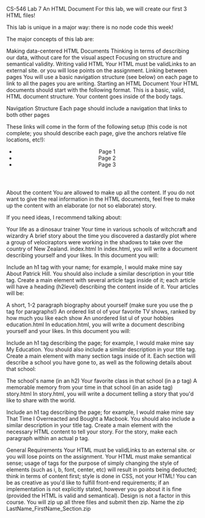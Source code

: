 CS-546 Lab 7
An HTML Document
For this lab, we will create our first 3 HTML files!

This lab is unique in a major way: there is no node code this week!

The major concepts of this lab are:

Making data-centered HTML Documents
Thinking in terms of describing our data, without care for the visual aspect
Focusing on structure and semantical validity.
Writing valid HTML
Your HTML must be validLinks to an external site. or you will lose points on the assignment.
Linking between pages
You will use a basic navigation structure (see below) on each page to link to all the pages you are writing.
Starting an HTML Document
Your HTML documents should start with the following format. This is a basic, valid, HTML document structure. Your content goes inside of the body tags.

<!DOCTYPE html>
<html lang="en">
  <head>
    <meta charset="utf-8">
    <title>title</title>
  </head>
  <body>
    <!-- page content -->
  </body>
</html>
Navigation Structure
Each page should include a navigation that links to both other pages

These links will come in the form of the following setup (this code is not complete; you should describe each page, give the anchors relative file locations, etc!):

<header>
  <nav>
    <ul>
      <li><a>Page 1</a></li>
      <li><a>Page 2</a></li>
      <li><a>Page 3</a></li>
    </ul>
  </nav>
</header>
About the content
You are allowed to make up all the content. If you do not want to give the real information in the HTML documents, feel free to make up the content with an elaborate (or not so elaborate) story.

If you need ideas, I recommend talking about:

Your life as a dinosaur trainer
Your time in various schools of witchcraft and wizardry
A brief story about the time you discovered a dastardly plot where a group of velociraptors were working in the shadows to take over the country of New Zealand.
index.html
In index.html, you will write a document describing yourself and your likes. In this document you will:

Include an h1 tag with your name; for example, I would make mine say About Patrick Hill. You should also include a similar description in your title tag.
Create a main element with several article tags inside of it; each article will have a heading (h2level) describing the content inside of it.
Your articles will be:

A short, 1-2 paragraph biography about yourself (make sure you use the p tag for paragraphs!)
An ordered list ol of your favorite TV shows, ranked by how much you like each show
An unordered list ul of your hobbies
education.html
In education.html, you will write a document describing yourself and your likes. In this document you will:

Include an h1 tag describing the page; for example, I would make mine say My Education. You should also include a similar description in your title tag.
Create a main element with many section tags inside of it. Each section will describe a school you have gone to, as well as the following details about that school:

The school's name (in an h2)
Your favorite class in that school (in a p tag)
A memorable memory from your time in that school (in an aside tag)
story.html
In story.html, you will write a document telling a story that you'd like to share with the world.

Include an h1 tag describing the page; for example, I would make mine say That Time I Overreacted and Bought a Macbook. You should also include a similar description in your title tag.
Create a main element with the necessary HTML content to tell your story.
For the story, make each paragraph within an actual p tag.

General Requirements
Your HTML must be validLinks to an external site. or you will lose points on the assignment.
Your HTML must make semantical sense; usage of tags for the purpose of simply changing the style of elements (such as i, b, font, center, etc) will result in points being deducted; think in terms of content first; style is done in CSS, not your HTML!
You can be as creative as you'd like to fulfill front-end requirements; if an implementation is not explicitly stated, however you go about it is fine (provided the HTML is valid and semantical). Design is not a factor in this course.
You will zip up all three files and submit then zip. Name the zip LastName_FirstName_Section.zip
